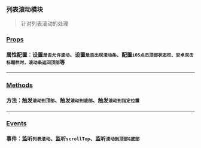 ### 列表滚动模块
> 针对列表滚动的处理

### [Props](/api/props/scroll-view.html)
#### 属性配置：设置`是否允许滚动`、设置`是否出现滚动条`、配置`iOS点击顶部状态栏、安卓双击标题栏时，滚动条返回顶部`等
***
### [Methods](/api/methods/main.html#滚动到指定位置方法)
#### 方法：触发`滚动到顶部`、触发`滚动到底部`、触发`滚动到指定位置`
***
### [Events](/api/events/main.html#滚动相关事件)
#### 事件：监听`列表滚动`、监听`scrollTop`、监听`滚动到顶部&底部`